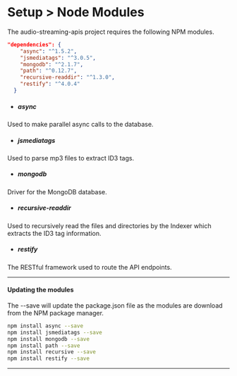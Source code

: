 <div class="page-header">
  <h1  id="page-title">Setup > Node Modules</h1>
</div>

The audio-streaming-apis project requires the following NPM modules.



```json
"dependencies": {
    "async": "^1.5.2",
    "jsmediatags": "^3.0.5",
    "mongodb": "^2.1.7",
    "path": "^0.12.7",
    "recursive-readdir": "^1.3.0",
    "restify": "^4.0.4"
  }
```

* ##### async
Used to make parallel async calls to the database.

* ##### jsmediatags
Used to parse mp3 files to extract ID3 tags.

* ##### mongodb
Driver for the MongoDB database.

* ##### recursive-readdir
Used to recursively read the files and directories by the Indexer which
extracts the ID3 tag information.

* ##### restify
The RESTful framework used to route the API endpoints.


___
#### Updating the modules
The --save will update the package.json file as the modules are download from the NPM
package manager.

```bash
npm install async --save
npm install jsmediatags --save
npm install mongodb --save
npm install path --save
npm install recursive --save
npm install restify --save
```
___
